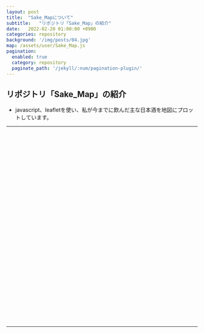 ```yaml
---
layout: post
title:  "Sake_Mapについて"
subtitle:   "リポジトリ「Sake_Map」の紹介"
date:   2022-02-20 01:00:00 +0900
categories: repository
background: '/img/posts/04.jpg'
map: /assets/user/Sake_Map.js
pagination: 
  enabled: true
  category: repository
  paginate_path: '/jekyll/:num/pagination-plugin/'
---
```

## リポジトリ「Sake_Map」の紹介
- javascript、leafletを使い、私が今までに飲んだ主な日本酒を地図にプロットしています。

---
<div id="map" style="width:100%; height:500px;"></div>

---